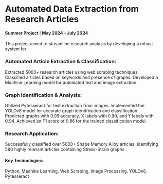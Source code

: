 #  Automated Data Extraction from Research Articles 
#### Summer Project | May 2024 - July 2024

This project aimed to streamline research analysis by developing a robust system for:

### Automated Article Extraction & Classification:
Extracted 5000+ research articles using web scraping techniques.
Classified articles based on keywords and presence of graphs.
Developed a Machine Learning model for automated text and image extraction.

### Graph Identification & Analysis:
Utilized Pytesseract for text extraction from images.
Implemented the YOLOv8 model for accurate graph identification and classification.
Predicted graphs with 0.95 accuracy, X labels with 0.90, and Y labels with 0.94.
Achieved an F1 score of 0.86 for the trained classification model.

### Research Application: 
Successfully classified over 5000+ Shape Memory Alloy articles, identifying 580 highly relevant articles containing Stress-Strain graphs.

#### Key Technologies: 
Python, Machine Learning, Web Scraping, Image Processing, YOLOv8, Pytesseract




